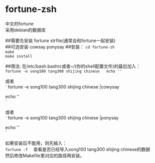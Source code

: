 # fortune-zsh
中文的fortune  
采用debian的数据库  

##需要先安装
fortune strfile(通常会和fortune一起安装)  
##可选安装
cowsay ponysay
##安装：
`cd fortune-zh`  
`make`  
`make install`  

##用法:
在/etc/bash.bashrc或者~/(你的shell配置文件)的最后加入：  
`fortune -e song100 tang300 shijing chinese  
echo ''`

或者  
` 
fortune -e song100 tang300 shijing chinese |cowysay  

echo ''  
`

或者  
`
fortune -e song100 tang300 shijing chinese |ponysay  

echo ''  
`


如果安装后不能用，则先输入：  
`
fortune -f  
`
查看是否已经导入song100 tang300 shijing chinese的数据  
然后修改Makefile里对应的路径再安装。  

